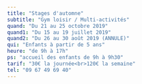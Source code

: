 ```yaml
---
title: "Stages d'automne"
subtitle: "Gym loisir / Multi-activités"
quand: "Du 21 au 25 octobre 2019"
quand1: "Du 15 au 19 juillet 2019"
quand2: "Du 26 au 30 août 2019 (ANNULE)"
qui: "Enfants à partir de 5 ans"
heure: "de 9h à 17h"
ps: "accueil des enfants de 9h à 9h30"
tarif: "30€ la journée<br>120€ la semaine"
tel: "09 67 49 69 40"
---
```

